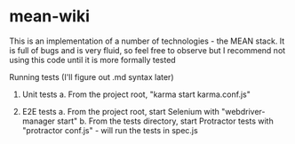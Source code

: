 mean-wiki
=========
This is an implementation of a number of technologies - the MEAN stack.
It is full of bugs and is very fluid, so feel free to observe but I recommend not using this code until it is more formally tested

Running tests (I'll figure out .md syntax later)

1. Unit tests
a. From the project root, "karma start karma.conf.js"

2. E2E tests
a. From the project root, start Selenium with "webdriver-manager start"
b. From the tests directory, start Protractor tests with "protractor conf.js" - will run the tests in spec.js
